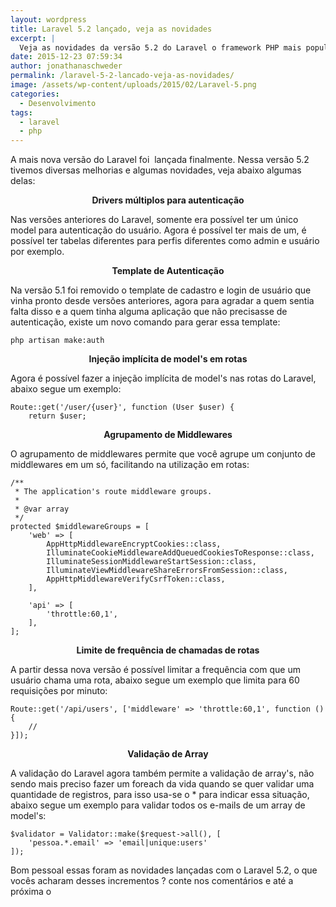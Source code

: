 ```yaml
---
layout: wordpress
title: Laravel 5.2 lançado, veja as novidades
excerpt: |
  Veja as novidades da versão 5.2 do Laravel o framework PHP mais popular atualmente
date: 2015-12-23 07:59:34
author: jonathanaschweder
permalink: /laravel-5-2-lancado-veja-as-novidades/
image: /assets/wp-content/uploads/2015/02/Laravel-5.png
categories:
  - Desenvolvimento
tags:
  - laravel
  - php
---
```


A mais nova versão do Laravel foi  lançada finalmente. Nessa versão 5.2 tivemos diversas melhorias e algumas novidades, veja abaixo algumas delas:
<p style="text-align: center;"><strong>Drivers múltiplos para autenticação</strong></p>
Nas versões anteriores do Laravel, somente era possível ter um único model para autenticação do usuário. Agora é possível ter mais de um, é possível ter tabelas diferentes para perfis diferentes como admin e usuário por exemplo.

<!--more-->
<p style="text-align: center;"><strong>Template de Autenticação</strong></p>
Na versão 5.1 foi removido o template de cadastro e login de usuário que vinha pronto desde versões anteriores, agora para agradar a quem sentia falta disso e a quem tinha alguma aplicação que não precisasse de autenticação, existe um novo comando para gerar essa template:

<code>php artisan make:auth
</code>
<p style="text-align: center;"><strong>Injeção implícita de model's em rotas
</strong></p>
Agora é possível fazer a injeção implícita de model's nas rotas do Laravel, abaixo segue um exemplo:
<pre class=" language-php"><code class=" language-php"><span class="token scope">Route<span class="token punctuation">::</span></span><span class="token function">get<span class="token punctuation">(</span></span><span class="token string">'/user/{user}'</span><span class="token punctuation">,</span> <span class="token keyword">function</span> <span class="token punctuation">(</span>User <span class="token variable">$user</span><span class="token punctuation">)</span> <span class="token punctuation">{</span>
    <span class="token keyword">return</span> <span class="token variable">$user</span><span class="token punctuation">;</span></code></pre>
<p style="text-align: center;"><strong>Agrupamento de Middlewares</strong></p>
<p style="text-align: left;">O agrupamento de middlewares permite que você agrupe um conjunto de middlewares em um só, facilitando na utilização em rotas:</p>

<pre class=" language-php"><code class=" language-php"><span class="token comment" spellcheck="true">/**
 * The application's route middleware groups.
 *
 * @var array
 */</span>
<span class="token keyword">protected</span> <span class="token variable">$middlewareGroups</span> <span class="token operator">=</span> <span class="token punctuation">[</span>
    <span class="token string">'web'</span> <span class="token operator">=</span><span class="token operator">&gt;</span> <span class="token punctuation">[</span>
        <span class="token scope">App<span class="token punctuation"></span>Http<span class="token punctuation"></span>Middleware<span class="token punctuation"></span>EncryptCookies<span class="token punctuation">::</span></span><span class="token keyword">class</span><span class="token punctuation">,</span>
        <span class="token scope">Illuminate<span class="token punctuation"></span>Cookie<span class="token punctuation"></span>Middleware<span class="token punctuation"></span>AddQueuedCookiesToResponse<span class="token punctuation">::</span></span><span class="token keyword">class</span><span class="token punctuation">,</span>
        <span class="token scope">Illuminate<span class="token punctuation"></span>Session<span class="token punctuation"></span>Middleware<span class="token punctuation"></span>StartSession<span class="token punctuation">::</span></span><span class="token keyword">class</span><span class="token punctuation">,</span>
        <span class="token scope">Illuminate<span class="token punctuation"></span>View<span class="token punctuation"></span>Middleware<span class="token punctuation"></span>ShareErrorsFromSession<span class="token punctuation">::</span></span><span class="token keyword">class</span><span class="token punctuation">,</span>
        <span class="token scope">App<span class="token punctuation"></span>Http<span class="token punctuation"></span>Middleware<span class="token punctuation"></span>VerifyCsrfToken<span class="token punctuation">::</span></span><span class="token keyword">class</span><span class="token punctuation">,</span>
    <span class="token punctuation">]</span><span class="token punctuation">,</span>

    <span class="token string">'api'</span> <span class="token operator">=</span><span class="token operator">&gt;</span> <span class="token punctuation">[</span>
        <span class="token string">'throttle:60,1'</span><span class="token punctuation">,</span>
    <span class="token punctuation">]</span><span class="token punctuation">,</span>
<span class="token punctuation">]</span><span class="token punctuation">;</span></code></pre>
<p style="text-align: center;"><strong>Limite de frequência de chamadas de rotas</strong></p>
<p style="text-align: left;">A partir dessa nova versão é possível limitar a frequência com que um usuário chama uma rota, abaixo segue um exemplo que limita para 60 requisições por minuto:</p>

<pre class=" language-php"><code class=" language-php"><span class="token scope">Route<span class="token punctuation">::</span></span><span class="token function">get<span class="token punctuation">(</span></span><span class="token string">'/api/users'</span><span class="token punctuation">,</span> <span class="token punctuation">[</span><span class="token string">'middleware'</span> <span class="token operator">=</span><span class="token operator">&gt;</span> <span class="token string">'throttle:60,1'</span><span class="token punctuation">,</span> <span class="token keyword">function</span> <span class="token punctuation">(</span><span class="token punctuation">)</span> <span class="token punctuation">{</span>
   <span class="token comment" spellcheck="true"> //
</span><span class="token punctuation">}</span><span class="token punctuation">]</span><span class="token punctuation">)</span><span class="token punctuation">;</span></code></pre>
<p style="text-align: center;"><strong>Validação de Array</strong></p>
<p style="text-align: left;">A validação do Laravel agora também permite a validação de array's, não sendo mais preciso fazer um foreach da vida quando se quer validar uma quantidade de registros, para isso usa-se o * para indicar essa situação, abaixo segue um exemplo para validar todos os e-mails de um array de model's:</p>

<pre class=" language-php"><code class=" language-php"><span class="token variable">$validator</span> <span class="token operator">=</span> <span class="token scope">Validator<span class="token punctuation">::</span></span><span class="token function">make<span class="token punctuation">(</span></span><span class="token variable">$request</span><span class="token operator">-</span><span class="token operator">&gt;</span><span class="token function">all<span class="token punctuation">(</span></span><span class="token punctuation">)</span><span class="token punctuation">,</span> <span class="token punctuation">[</span>
    <span class="token string">'pessoa.*.email'</span> <span class="token operator">=</span><span class="token operator">&gt;</span> <span class="token string">'email|unique:users'</span>
<span class="token punctuation">]</span><span class="token punctuation">)</span><span class="token punctuation">;
</span></code></pre>
Bom pessoal essas foram as novidades lançadas com o Laravel 5.2, o que vocês acharam desses incrementos ? conte nos comentários e até a próxima o